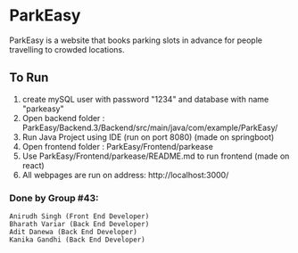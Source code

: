 # ParkEasy
ParkEasy is a website that books parking slots in advance for people travelling to crowded locations.

## To Run

1) create mySQL user with password "1234" and database with name "parkeasy"
2) Open backend folder : ParkEasy/Backend.3/Backend/src/main/java/com/example/ParkEasy/
3) Run Java Project using IDE (run on port 8080) (made on springboot)
4) Open frontend folder : ParkEasy/Frontend/parkease
5) Use ParkEasy/Frontend/parkease/README.md to run frontend (made on react)
6) All webpages are run on address: http://localhost:3000/

### Done by Group #43:
    Anirudh Singh (Front End Developer)
    Bharath Variar (Back End Developer)
    Adit Danewa (Back End Developer)
    Kanika Gandhi (Back End Developer)
